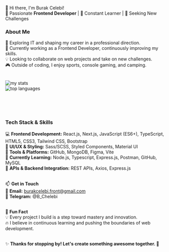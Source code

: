 👋 Hi there, I'm Burak Celebi!<br>
🚀 Passionate <strong>Frontend Developer</strong> | 🌱 Constant Learner | 🎯 Seeking New Challenges<br>

<h3>About Me</h3>
👀 Exploring IT and shaping my career in a professional direction.<br>
🌱 Currently working as a Frontend Developer, continuously improving my skills.<br>
💡 Looking to collaborate on web projects and take on new challenges.<br>
🎮 Outside of coding, I enjoy sports, console gaming, and camping.<br><br><br>

<img alt="my stats" src="https://github-readme-stats.vercel.app/api?username=BurakCelebi-front&show_icons=true&theme=tokyonight">

<br>

<img alt="top languages" src="https://github-readme-stats.vercel.app/api/top-langs/?username=BurakCelebi-front&layout=compact&langs_count=8">

<br><br><br>

<h3>Tech Stack & Skills</h3>

💻 <strong>Frontend Development:</strong> React.js, Next.js, JavaScript (ES6+), TypeScript, HTML5, CSS3, Tailwind CSS, Bootstrap <br>
🎨 <strong>UI/UX & Styling:</strong> Sass/SCSS, Styled Components, Material UI <br>
🔧 <strong>Tools & Platforms:</strong> GitHub, MongoDB, Figma, Vite <br>
🚀 <strong>Currently Learning:</strong>  Node.js, Typescript, Express.js, Postman, GitHub, MySQL <br>
📡 <strong>APIs & Backend Integration:</strong> REST APIs, Axios, Express.js<br><br>


📫 <strong>Get in Touch </strong> <br>
📩 <strong>Email:</strong> burakcelebi.front@gmail.com <br>
💬 <strong>Telegram:</strong> @B_Chelebi<br><br>


📌 <strong>Fun Fact</strong><br>
💡 Every project I build is a step toward mastery and innovation.<br>
🔥 I believe in continuous learning and pushing the boundaries of web development.<br><br>


✨ <strong>Thanks for stopping by! Let's create something awesome together. </strong> 🚀

